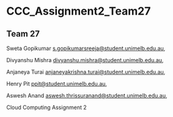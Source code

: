 # CCC_Assignment2_Team27

Team 27
--------
Sweta Gopikumar
s.gopikumarsreeja@student.unimelb.edu.au, 

Divyanshu Mishra
divyanshu.mishra@student.unimelb.edu.au, 

Anjaneya Turai
anjaneyakrishna.turai@student.unimelb.edu.au, 

Henry Pit
ppit@student.unimelb.edu.au, 

Aswesh Anand
aswesh.thrissuranand@student.unimelb.edu.au, 



 Cloud Computing Assignment 2
